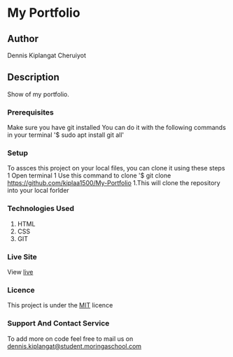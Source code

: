 # My Portfolio
## Author
Dennis Kiplangat Cheruiyot 
## Description
Show of my portfolio.
### Prerequisites
Make sure you have git installed 
You can do it with the following commands in your terminal
'$ sudo apt install git all'
### Setup
To assces this project on your local files, you can clone it using these steps 
1 Open terminal
1 Use this command to clone '$ git clone https://github.com/kiplaa1500/My-Portfolio
1.This will clone the repository into your local forlder 
### Technologies Used 
1. HTML
1. CSS
1. GIT 
### Live Site 
View [live](https://kiplaa1500.github.io/My-Portfolio/)
### Licence
This project is under the [MIT](LICENCE) licence
### Support And Contact Service 
To add more on code feel free to mail us on 
dennis.kiplangat@student.moringaschool.com
